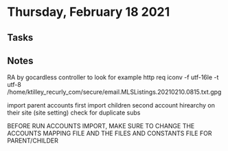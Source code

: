 # Thursday, February 18 2021

## Tasks

## Notes

RA by gocardless controller to look for example http req
iconv -f utf-16le -t utf-8 /home/ktilley_recurly_com/secure/email.MLSListings.20210210.0815.txt.gpg

import parent accounts first
import children second
account hirearchy on their site (site setting)
check for duplicate subs

BEFORE RUN ACCOUNTS IMPORT, MAKE SURE TO CHANGE THE ACCOUNTS MAPPING FILE AND THE FILES AND CONSTANTS FILE FOR PARENT/CHILDER